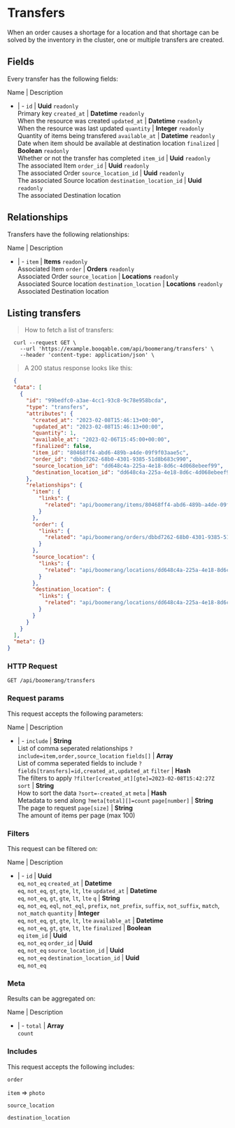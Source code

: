 # Transfers

When an order causes a shortage for a location and that shortage can be solved by the inventory in the cluster, one or multiple transfers are created.

## Fields
Every transfer has the following fields:

Name | Description
- | -
`id` | **Uuid** `readonly`<br>Primary key
`created_at` | **Datetime** `readonly`<br>When the resource was created
`updated_at` | **Datetime** `readonly`<br>When the resource was last updated
`quantity` | **Integer** `readonly`<br>Quantity of items being transfered
`available_at` | **Datetime** `readonly`<br>Date when item should be available at destination location
`finalized` | **Boolean** `readonly`<br>Whether or not the transfer has completed
`item_id` | **Uuid** `readonly`<br>The associated Item
`order_id` | **Uuid** `readonly`<br>The associated Order
`source_location_id` | **Uuid** `readonly`<br>The associated Source location
`destination_location_id` | **Uuid** `readonly`<br>The associated Destination location


## Relationships
Transfers have the following relationships:

Name | Description
- | -
`item` | **Items** `readonly`<br>Associated Item
`order` | **Orders** `readonly`<br>Associated Order
`source_location` | **Locations** `readonly`<br>Associated Source location
`destination_location` | **Locations** `readonly`<br>Associated Destination location


## Listing transfers



> How to fetch a list of transfers:

```shell
  curl --request GET \
    --url 'https://example.booqable.com/api/boomerang/transfers' \
    --header 'content-type: application/json' \
```

> A 200 status response looks like this:

```json
  {
  "data": [
    {
      "id": "99bedfc0-a3ae-4cc1-93c8-9c78e958bcda",
      "type": "transfers",
      "attributes": {
        "created_at": "2023-02-08T15:46:13+00:00",
        "updated_at": "2023-02-08T15:46:13+00:00",
        "quantity": 1,
        "available_at": "2023-02-06T15:45:00+00:00",
        "finalized": false,
        "item_id": "80468ff4-abd6-489b-a4de-09f9f03aae5c",
        "order_id": "dbbd7262-68b0-4301-9385-51d8b683c990",
        "source_location_id": "dd648c4a-225a-4e18-8d6c-4d068ebeef99",
        "destination_location_id": "dd648c4a-225a-4e18-8d6c-4d068ebeef99"
      },
      "relationships": {
        "item": {
          "links": {
            "related": "api/boomerang/items/80468ff4-abd6-489b-a4de-09f9f03aae5c"
          }
        },
        "order": {
          "links": {
            "related": "api/boomerang/orders/dbbd7262-68b0-4301-9385-51d8b683c990"
          }
        },
        "source_location": {
          "links": {
            "related": "api/boomerang/locations/dd648c4a-225a-4e18-8d6c-4d068ebeef99"
          }
        },
        "destination_location": {
          "links": {
            "related": "api/boomerang/locations/dd648c4a-225a-4e18-8d6c-4d068ebeef99"
          }
        }
      }
    }
  ],
  "meta": {}
}
```

### HTTP Request

`GET /api/boomerang/transfers`

### Request params

This request accepts the following parameters:

Name | Description
- | -
`include` | **String** <br>List of comma seperated relationships `?include=item,order,source_location`
`fields[]` | **Array** <br>List of comma seperated fields to include `?fields[transfers]=id,created_at,updated_at`
`filter` | **Hash** <br>The filters to apply `?filter[created_at][gte]=2023-02-08T15:42:27Z`
`sort` | **String** <br>How to sort the data `?sort=-created_at`
`meta` | **Hash** <br>Metadata to send along `?meta[total][]=count`
`page[number]` | **String** <br>The page to request
`page[size]` | **String** <br>The amount of items per page (max 100)


### Filters

This request can be filtered on:

Name | Description
- | -
`id` | **Uuid** <br>`eq`, `not_eq`
`created_at` | **Datetime** <br>`eq`, `not_eq`, `gt`, `gte`, `lt`, `lte`
`updated_at` | **Datetime** <br>`eq`, `not_eq`, `gt`, `gte`, `lt`, `lte`
`q` | **String** <br>`eq`, `not_eq`, `eql`, `not_eql`, `prefix`, `not_prefix`, `suffix`, `not_suffix`, `match`, `not_match`
`quantity` | **Integer** <br>`eq`, `not_eq`, `gt`, `gte`, `lt`, `lte`
`available_at` | **Datetime** <br>`eq`, `not_eq`, `gt`, `gte`, `lt`, `lte`
`finalized` | **Boolean** <br>`eq`
`item_id` | **Uuid** <br>`eq`, `not_eq`
`order_id` | **Uuid** <br>`eq`, `not_eq`
`source_location_id` | **Uuid** <br>`eq`, `not_eq`
`destination_location_id` | **Uuid** <br>`eq`, `not_eq`


### Meta

Results can be aggregated on:

Name | Description
- | -
`total` | **Array** <br>`count`


### Includes

This request accepts the following includes:

`order`


`item` => 
`photo`




`source_location`


`destination_location`





